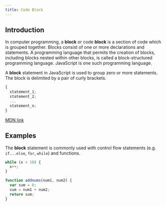 ```yaml
---
title: Code Block
---
```

## Introduction

In computer programming, a **block** or code **block** is a section of code which is grouped together. Blocks consist of one or more declarations and statements. A programming language that permits the creation of blocks, including blocks nested within other blocks, is called a block-structured programming language. JavaScript is one such programming language.

A **block** statement in JavaScript is used to group zero or more statements. The block is delimited by a pair of curly brackets.

```js
{
  statement_1;
  statement_2;
  ...
  statement_n;
}
```

<a href='https://developer.mozilla.org/en-US/docs/Web/JavaScript/Reference/Statements/block' target='_blank' rel='nofollow'>MDN link</a>

## Examples

The **block** statement is commonly used with control flow statements (e.g. `if...else`, `for`, `while`) and functions.

```js
while (x < 10) {
  x++;
}

function addnums(num1, num2) {
  var sum = 0;
  sum = num1 + num2;
  return sum;
}
```
